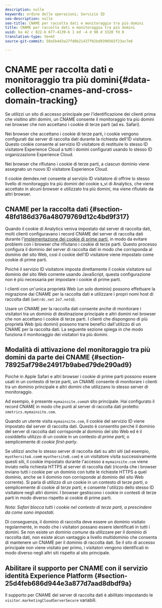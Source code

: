 ```yaml
---
description: nulle
keywords: ordine delle operazioni; Servizio ID
seo-description: nulle
seo-title: CNAME per raccolta dati e monitoraggio tra più domini
title: CNAME per raccolta dati e monitoraggio tra più domini
uuid: ba 42 c 822-b 677-4139-b 1 ed -4 d 98 d 3320 fd 0
translation-type: tm+mt
source-git-commit: 50a5b4d3a27fd8b21437f02bd9390565f23ac7e6

---
```



# CNAME per raccolta dati e monitoraggio tra più domini{#data-collection-cnames-and-cross-domain-tracking}

Se utilizzi un sito di accesso principale per l&#39;identificazione dei clienti prima che visitino altri domini, un CNAME consente il monitoraggio tra più domini nei browser che non accettano i cookie di terze parti (ad es. Safari).

Nei browser che accettano i cookie di terze parti, i cookie vengono configurati dai server di raccolta dati durante la richiesta dell&#39;ID visitatore. Questo cookie consente al servizio ID visitatore di restituire lo stesso ID visitatore Experience Cloud a tutti i domini configurati usando lo stesso ID organizzazione Experience Cloud.

Nei browser che rifiutano i cookie di terze parti, a ciascun dominio viene assegnato un nuovo ID visitatore Experience Cloud.

Il cookie demdex.net consente al servizio ID visitatore di offrire lo stesso livello di monitoraggio tra più domini del cookie s_vi di Analytics, che viene accettato in alcuni browser e utilizzato tra più domini, ma viene rifiutato da altri browser.

## CNAME per la raccolta dati {#section-48fd186d376a48079769d12c4bd9f317}

Quando il cookie di Analytics veniva impostato dal server di raccolta dati, molti clienti configuravano i record CNAME del server di raccolta dati durante l&#39;[implementazione dei cookie di prime parti](https://marketing.adobe.com/resources/help/en_US/whitepapers/first_party_cookies/), in modo da evitare problemi con i browser che rifiutano i cookie di terze parti. Questo processo configura il dominio del server di raccolta dati in modo che corrisponda al dominio del sito Web, così il cookie dell&#39;ID visitatore viene impostato come cookie di prime parti.

Poiché il servizio ID visitatore imposta direttamente il cookie visitatore sul dominio del sito Web corrente usando JavaScript, questa configurazione non è più necessaria per impostare i cookie di prime parti.

I clienti con un&#39;unica proprietà Web (un solo dominio) possono effettuare la migrazione dai CNAME per la raccolta dati e utilizzare i propri nomi host di raccolta dati (`omtrdc.net` `2o7.net`o).

Usare un CNAME per la raccolta dati consente anche di monitorare i visitatori tra un dominio di destinazione principale e altri domini nei browser che non accettano i cookie di terze parti. I clienti che dispongono di più proprietà Web (più domini) possono trarre benefici dall&#39;utilizzo di un CNAME per la raccolta dati. La seguente sezione spiega in che modo funziona il monitoraggio dei visitatori tra più domini.

## Modalità di attivazione del monitoraggio tra più domini da parte dei CNAME {#section-78925af798e24917b9abed79de290ad9}

Poiché in Apple Safari e altri browser i cookie di prime parti possono essere usati in un contesto di terze parti, un CNAME consente di monitorare i clienti tra un dominio principale e altri domini che utilizzano lo stesso server di monitoraggio.

Ad esempio, è presente `mymainsite.com`un sito principale. Hai configurato il record CNAME in modo che punti al server di raccolta dati protetto: `smetrics.mymainsite.com`.

Quando un utente visita `mymainsite.com`, il cookie del servizio ID viene impostato dal server di raccolta dati. Questo è consentito perché il dominio del server di raccolta dati corrisponde al dominio del sito Web ed è il cosiddetto utilizzo di un cookie in un contesto *di prime parti*, o semplicemente di *cookie first-party*.

Se utilizzi anche lo stesso server di raccolta dati su altri siti (ad esempio, `myothersiteA.com`e `myothersiteB.com`) e un visitatore visita successivamente questi siti, il cookie impostato durante l&#39;accesso a `mymainsite.com` viene inviato nella richiesta HTTPS al server di raccolta dati (ricorda che i browser inviano tutti i cookie per un dominio con tutte le richieste HTTPS a quel dominio, anche se il dominio non corrisponde al dominio del sito Web corrente). Si parla di utilizzo di un cookie in un contesto *di terze parti*, o semplicemente di cookie *di terze parti*, e consente l&#39;utilizzo dello stesso ID visitatore negli altri domini. I browser gestiscono i cookie in contesti di terze parti in modo diverso rispetto ai cookie di prime parti.

*Nota: Safari blocca tutti i cookie nel contesto di terze parti, a prescindere da come sono impostati.*

Di conseguenza, il dominio di raccolta deve essere un dominio visitato regolarmente, in modo che i visitatori possano essere identificati in tutti i domini. Se non esiste un dominio *comune* da utilizzare per il dominio di raccolta dati, non esiste alcun vantaggio a livello multidominio che consenta di mantenere un CNAME per il dominio di raccolta dati. Se il sito di accesso principale non viene visitato per primo, i visitatori vengono identificati in modo diverso negli altri siti rispetto al sito principale.

## Abilitare il supporto per CNAME con il servizio identità Experience Platform {#section-25d4feb686d944e3a877d7aad8dbdf9a}

Il supporto per CNAME del server di raccolta dati è abilitato impostando le `visitor.marketingCloudServerSecure` variabili.
